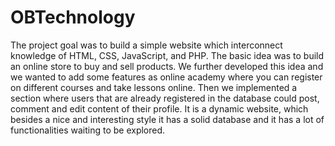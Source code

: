 # OBTechnology
The project goal was to build a simple website which interconnect knowledge of HTML, CSS, JavaScript, and PHP. The basic idea was to build an online store to buy and sell products. We further developed this idea and we wanted to add some features as online academy where you can register on different courses and take lessons online. Then we implemented a section where users that are already registered in the database could post, comment and edit content of their profile. It is a dynamic website, which besides a nice and interesting style it has a solid database and it has a lot of functionalities waiting to be explored.
